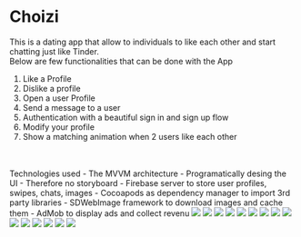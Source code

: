 # Choizi

This is a dating app that allow to individuals to like each other and start chatting just like Tinder.
<br>
Below are few functionalities that can be done with the App
1. Like a Profile
2. Dislike a profile
3. Open a user Profile
4. Send a message to a user
5. Authentication with a beautiful sign in and sign up flow
6. Modify your profile
7. Show a matching animation when 2 users like each other

<br>
<br>
Technologies used
- The MVVM architecture 
- Programatically desing the UI - Therefore no storyboard
- Firebase server to store user profiles, swipes, chats, images
- Cocoapods as dependency manager to import 3rd party libraries
- SDWebImage framework to download images and cache them
- AdMob to display ads and collect revenu

<img src="/mockups/IMG_0268_iphonexspacegrey_portrait.png"/>
<img src="/mockups/IMG_0269_iphonexspacegrey_portrait.png"/>
<img src="/mockups/IMG_0270_iphonexspacegrey_portrait.png"/>
<img src="/mockups/IMG_0271_iphonexspacegrey_portrait.png"/>
<img src="/mockups/IMG_0272_iphonexspacegrey_portrait.png"/>
<img src="/mockups/IMG_0273_iphonexspacegrey_portrait.png"/>
<img src="/mockups/IMG_0274_iphonexspacegrey_portrait.png"/>
<img src="/mockups/IMG_0275_iphonexspacegrey_portrait.png"/>
<img src="/mockups/IMG_0276_iphonexspacegrey_portrait.png"/>
<img src="/mockups/IMG_0277_iphonexspacegrey_portrait.png"/>
<img src="/mockups/IMG_0278_iphonexspacegrey_portrait.png"/>
<img src="/mockups/IMG_0279_iphonexspacegrey_portrait.png"/>
<img src="/mockups/IMG_0280_iphonexspacegrey_portrait.png"/>
<img src="/mockups/IMG_0281_iphonexspacegrey_portrait.png"/>
<img src="/mockups/IMG_0282_iphonexspacegrey_portrait.png"/>
